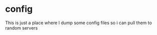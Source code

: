 config
======

This is just a place where I dump some config files so i can pull them to random servers
